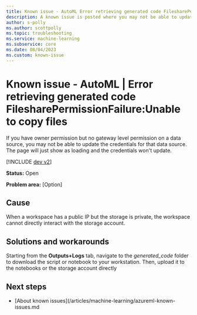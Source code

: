 ```yaml
---
title: Known issue - AutoML Error retrieving generated code FilesharePermissionFailure:Unable to copy files
description: A known issue is posted where you may not be able to update the credentials for that data source even with owner permission.
author: s-polly
ms.author: scottpolly
ms.topic: troubleshooting  
ms.service: machine-learning
ms.subservice: core
ms.date: 08/04/2023
ms.custom: known-issue
---
```


# Known issue  - AutoML | Error retrieving generated code FilesharePermissionFailure:Unable to copy files


If you have owner permission but no gateway level permission on a data source, you may not be able to update the credentials for that data source.  The page will just show as loading and the credentials won't update.

[!INCLUDE [dev v2](includes/machine-learning-dev-v2.md)]

**Status:** Open


**Problem area:** [Option]
<!--- Current options are 'Workspace RP', 'Compute', 'Inferencing',  or 'Pipelines and Designer' --->


## Cause

When a workspace has a public IP but the storage is private,  the workspace cannot directly interact with the storage account.

## Solutions and workarounds

Starting from the **Outputs+Logs** tab, navigate to the *generated_code* folder to download the script or notebook to your workstation. Then, upload it to the notebooks or the storage account directly

## Next steps

- [About known issues](/articles/machine-learning/azureml-known-issues.md
